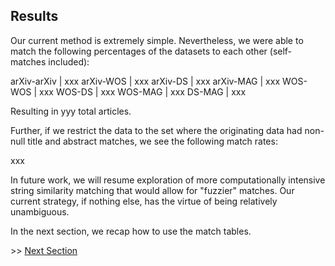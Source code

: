 ## Results

Our current method is extremely simple. Nevertheless, we were able to match the following
percentages of the datasets to each other (self-matches included):

arXiv-arXiv | xxx
arXiv-WOS | xxx
arXiv-DS | xxx
arXiv-MAG | xxx
WOS-WOS | xxx
WOS-DS | xxx
WOS-MAG | xxx
DS-MAG | xxx

Resulting in yyy total articles.

Further, if we restrict the data to the set where the originating data had non-null title and abstract 
matches, we see the following match rates:

xxx

In future work, we will resume exploration of more computationally intensive string similarity matching
that would allow for "fuzzier" matches. Our current strategy, if nothing else, has the virtue of being
relatively unambiguous.

In the next section, we recap how to use the match tables.

\>> [Next Section](methods_documentation/4_how_to_use_the_match_tables.md)